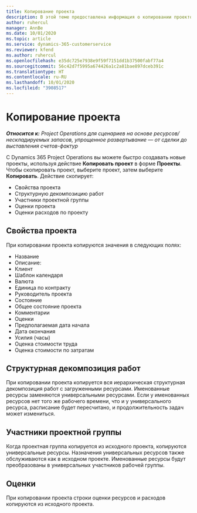 ```yaml
---
title: Копирование проекта
description: В этой теме предоставлена информация о копировании проектов в Dynamics 365 Project Operations.
author: ruhercul
manager: AnnBe
ms.date: 10/01/2020
ms.topic: article
ms.service: dynamics-365-customerservice
ms.reviewer: kfend
ms.author: ruhercul
ms.openlocfilehash: e35dc725e7938e9f59f7151dd1b37500fabf77a4
ms.sourcegitcommit: 56c42d7f5995a674426a1c2a81bae897dceb391c
ms.translationtype: HT
ms.contentlocale: ru-RU
ms.lasthandoff: 10/01/2020
ms.locfileid: "3908517"
---
```

# <a name="copy-a-project"></a>Копирование проекта

_**Относится к:** Project Operations для сценариев на основе ресурсов/нескладируемых запасов, упрощенное развертывание — от сделки до выставления счетов-фактур_

С Dynamics 365 Project Operations вы можете быстро создавать новые проекты, используя действие **Копировать проект** в форме **Проекты**. Чтобы скопировать проект, выберите проект, затем выберите **Копировать**. Действие скопирует:

- Свойства проекта
- Структурную декомпозицию работ
- Участники проектной группы
- Оценки проекта
- Оценки расходов по проекту

## <a name="project-properties"></a>Свойства проекта

При копировании проекта копируются значения в следующих полях:

- Название
- Описание:
- Клиент
- Шаблон календаря
- Валюта
- Единица по контракту
- Руководитель проекта
- Состояние
- Общее состояние проекта
- Комментарии
- Оценки
- Предполагаемая дата начала
- Дата окончания
- Усилия (часы)
- Оценка стоимости труда
- Оценка стоимости по затратам

## <a name="work-breakdown-structure"></a>Структурная декомпозиция работ

При копировании проекта копируется вся иерархическая структурная декомпозиция работ с загруженными ресурсами. Именованные ресурсы заменяются универсальными ресурсами. Если у именованных ресурсов нет того же рабочего времени, что и у универсального ресурса, расписание будет пересчитано, и продолжительность задач может измениться.

## <a name="project-team-members"></a>Участники проектной группы

Когда проектная группа копируется из исходного проекта, копируются универсальные ресурсы. Назначения универсальных ресурсов также обслуживаются как в исходном проекте. Именованные ресурсы будут преобразованы в универсальных участников рабочей группы.

## <a name="estimates"></a>Оценки

При копировании проекта строки оценки ресурсов и расходов копируются из исходного проекта.